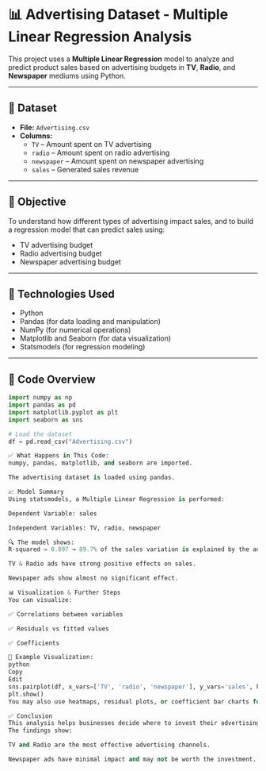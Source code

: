 # 📊 Advertising Dataset - Multiple Linear Regression Analysis

This project uses a **Multiple Linear Regression** model to analyze and predict product sales based on advertising budgets in **TV**, **Radio**, and **Newspaper** mediums using Python.

---

## 📁 Dataset

- **File:** `Advertising.csv`
- **Columns:**
  - `TV` – Amount spent on TV advertising
  - `radio` – Amount spent on radio advertising
  - `newspaper` – Amount spent on newspaper advertising
  - `sales` – Generated sales revenue

---

## 📌 Objective

To understand how different types of advertising impact sales, and to build a regression model that can predict sales using:
- TV advertising budget
- Radio advertising budget
- Newspaper advertising budget

---

## 🧪 Technologies Used

- Python
- Pandas (for data loading and manipulation)
- NumPy (for numerical operations)
- Matplotlib and Seaborn (for data visualization)
- Statsmodels (for regression modeling)

---

## 🧾 Code Overview

```python
import numpy as np
import pandas as pd
import matplotlib.pyplot as plt
import seaborn as sns

# Load the dataset
df = pd.read_csv("Advertising.csv")

✅ What Happens in This Code:
numpy, pandas, matplotlib, and seaborn are imported.

The advertising dataset is loaded using pandas.

📈 Model Summary
Using statsmodels, a Multiple Linear Regression is performed:

Dependent Variable: sales

Independent Variables: TV, radio, newspaper

🔍 The model shows:
R-squared = 0.897 → 89.7% of the sales variation is explained by the ad budgets.

TV & Radio ads have strong positive effects on sales.

Newspaper ads show almost no significant effect.

📊 Visualization & Further Steps
You can visualize:

✅ Correlations between variables

✅ Residuals vs fitted values

✅ Coefficients

📌 Example Visualization:
python
Copy
Edit
sns.pairplot(df, x_vars=['TV', 'radio', 'newspaper'], y_vars='sales', kind='reg')
plt.show()
You may also use heatmaps, residual plots, or coefficient bar charts for more insight.

✅ Conclusion
This analysis helps businesses decide where to invest their advertising budget for maximum return on sales.
The findings show:

TV and Radio are the most effective advertising channels.

Newspaper ads have minimal impact and may not be worth the investment.

